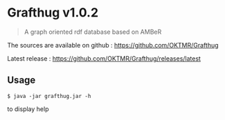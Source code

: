 # Grafthug v1.0.2

> A graph oriented rdf database based on AMBeR

The sources are available on github : https://github.com/OKTMR/Grafthug

Latest release : https://github.com/OKTMR/Grafthug/releases/latest

## Usage

    $ java -jar grafthug.jar -h

to display help
